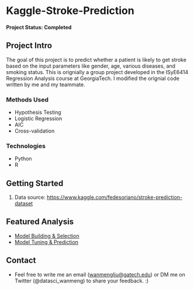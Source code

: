 # Kaggle-Stroke-Prediction

#### Project Status: Completed

## Project Intro
The goal of this project is to predict whether a patient is likely to get stroke based on the input parameters like gender, age, various diseases, and smoking status.
This is orignially a group project developed in the ISyE6414 Regression Analysis course at GeorgiaTech. I modified the orignial code written by me and my teammate. 


### Methods Used
* Hypothesis Testing
* Logistic Regression
* AIC
* Cross-validation

### Technologies
* Python
* R

## Getting Started

1. Data source: https://www.kaggle.com/fedesoriano/stroke-prediction-dataset

## Featured Analysis
* [Model Building & Selection](https://github.com/wanmengmercury/Kaggle-Stroke-Prediction/blob/main/Step1.R)
* [Model Tuning & Prediction](https://github.com/wanmengmercury/Kaggle-Stroke-Prediction/blob/main/Step2.ipynb)

## Contact
* Feel free to write me an email (wanmengliu@gatech.edu) or DM me on Twitter (@datasci_wanmeng) to share your feedback. :)


